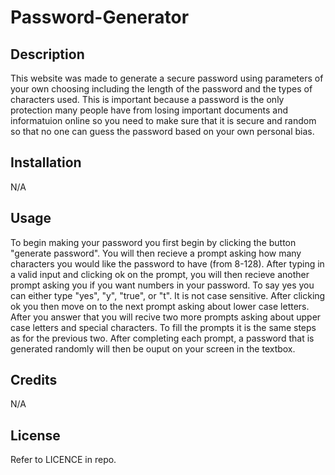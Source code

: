 # Password-Generator

## Description

This website was made to generate a secure password using parameters of your own choosing including the length of the password and the types of characters used. This is important because a password is the only protection many people have from losing important documents and informatuion online so you need to make sure that it is secure and random so that no one can guess the password based on your own personal bias.


## Installation

N/A

## Usage

To begin making your password you first begin by clicking the button "generate password". You will then recieve a prompt asking how many characters you would like the password to have (from 8-128). After typing in a valid input and clicking ok on the prompt, you will then recieve another prompt asking you if you want numbers in your password. To say yes you can either type "yes", "y", "true", or "t". It is not case sensitive. After clicking ok you then move on to the next prompt asking about lower case letters. After you answer that you will recive two more prompts asking about upper case letters and special characters. To fill the prompts it is the same steps as for the previous two. After completing each prompt, a password that is generated randomly will then be ouput on your screen in the textbox.


## Credits

N/A

## License

Refer to LICENCE in repo.
